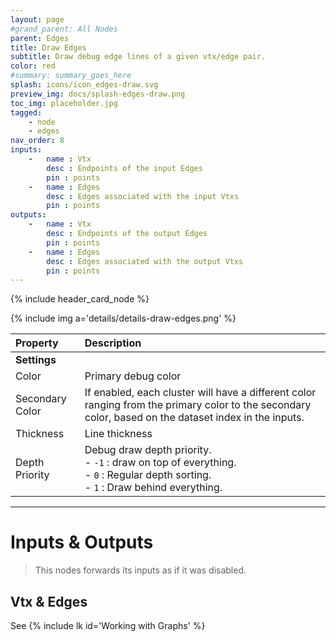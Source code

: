 ```yaml
---
layout: page
#grand_parent: All Nodes
parent: Edges
title: Draw Edges
subtitle: Draw debug edge lines of a given vtx/edge pair.
color: red
#summary: summary_goes_here
splash: icons/icon_edges-draw.svg
preview_img: docs/splash-edges-draw.png
toc_img: placeholder.jpg
tagged: 
    - node
    - edges
nav_order: 8
inputs:
    -   name : Vtx
        desc : Endpoints of the input Edges
        pin : points
    -   name : Edges
        desc : Edges associated with the input Vtxs
        pin : points
outputs:
    -   name : Vtx
        desc : Endpoints of the output Edges
        pin : points
    -   name : Edges
        desc : Edges associated with the output Vtxs
        pin : points
---
```


{% include header_card_node %}

{% include img a='details/details-draw-edges.png' %} 

| Property       | Description          |
|:-------------|:------------------|
|**Settings**||
| Color           | Primary debug color  |
| Secondary Color           | If enabled, each cluster will have a different color ranging from the primary color to the secondary color, based on the dataset index in the inputs. |
| Thickness           | Line thickness  |
| Depth Priority          | Debug draw depth priority. <br>- `-1` : draw on top of everything.<br>- `0` : Regular depth sorting.<br>- `1` : Draw behind everything. |

---
# Inputs & Outputs
> This nodes forwards its inputs as if it was disabled.  

## Vtx & Edges
See {% include lk id='Working with Graphs' %}